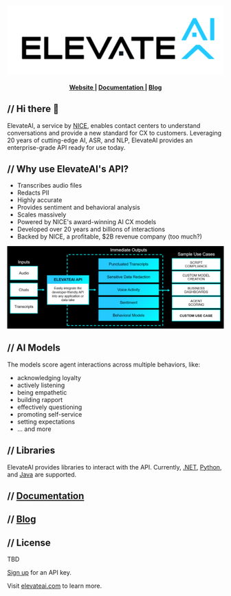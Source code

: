 
<p align="center">
<img src="https://raw.githubusercontent.com/johnbohnam3/johnbohnam3/main/images/ElevateAI-Logo-Black-on-White.png">
</p>

<div align="center"><a name="menu"></a>
  <h4>
    <a href="https://www.elevateai.com">
      Website
    </a>
    <span> | </span>
    <a href="https://docs.elevateai.com">
      Documentation
    </a>
    <span> | </span>
    <a href="https://www.elevateai.com/blogs">
      Blog
    </a>
  </h4>
</div>

## // Hi there 👋

<p>ElevateAI, a service by <a href="https://www.nice.com">NICE</a>, enables contact centers to understand conversations and provide a new standard for CX to customers. Leveraging 20 years of cutting-edge AI, ASR, and NLP, ElevateAI provides an enterprise-grade API ready for use today.</p>

## // Why use ElevateAI's API?
+ Transcribes audio files
+ Redacts PII
+ Highly accurate
+ Provides sentiment and behavioral analysis
+ Scales massively
+ Powered by NICE's award-winning AI CX models
+ Developed over 20 years and billions of interactions
+ Backed by NICE, a profitable, $2B revenue company (too much?)

<p align="center">
    <img src="https://raw.githubusercontent.com/johnbohnam3/johnbohnam3/main/images/elevate-data-flow.png" />
</p>
    

## // AI Models
<p>The models score agent interactions across multiple behaviors, like:</p>

+ acknowledging loyalty
+ actively listening
+ being empathetic
+ building rapport
+ effectively questioning
+ promoting self-service
+ setting expectations
+ ... and more

## // Libraries
<p>ElevateAI provides libraries to interact with the API. Currently, <a href="https://github.com/NICEElevateAI/ElevateAI.SDK">.NET</a>, <a href="https://github.com/NICEElevateAI/ElevateAIPythonSDK">Python</a>, and <a href="https://github.com/NICEElevateAI/ElevateAI.SDK">Java</a> are supported.</p>

## // [Documentation](https://docs.elevateai.com)

## // [Blog](https://www.elevateai.com/blog/)

## // License
TBD

[Sign up](https://app.elevateai.com/Auth/SignUp) for an API key.

Visit [elevateai.com](https://www.elevateai.com) to learn more.
